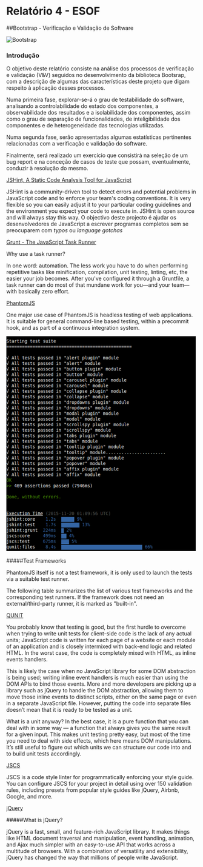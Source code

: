 # Relatório 4 - ESOF
##Bootstrap - Verificação e Validação de Software

<img src="res/logo.png" width="500 px" alt="Bootstrap"/>


### <a name="introducao"></a>Introdução

O objetivo deste relatório consiste na análise dos processos de verificação e validação (V&V) seguidos no desenvolvimento da biblioteca Bootsrap, com a descrição de algumas das características deste projeto que digam respeito à aplicação desses processos.

Numa primeira fase, explorar-se-á o grau de testabilidade do software, analisando a controlabilidade do estado dos componentes, a observabilidade dos resultados e a isolabilidade dos componentes, assim como o grau de separação de funcionalidades, de inteligibilidade dos componentes e de heterogeneidade das tecnologias utilizadas.

Numa segunda fase, serão apresentadas algumas estatísticas pertinentes relacionadas com a verificação e validação do software.

Finalmente, será realizado um exercício que consistirá na seleção de um bug report e na conceção de casos de teste que possam, eventualmente, conduzir à resolução do mesmo.


[JSHint, A Static Code Analysis Tool for JavaScript](http://jshint.com/about/)

JSHint is a community-driven tool to detect errors and potential problems in JavaScript code and to enforce your team's coding conventions. It is very flexible so you can easily adjust it to your particular coding guidelines and the environment you expect your code to execute in. JSHint is open source and will always stay this way.  O objectivo deste projecto é ajudar os desenvolvedores de JavaScript a escrever programas completos sem se preocuparem com *typos* ou *language gotchas* 


[Grunt - The JavaScript Task Runner](http://gruntjs.com/)


Why use a task runner?

In one word: automation. The less work you have to do when performing repetitive tasks like minification, compilation, unit testing, linting, etc, the easier your job becomes. After you've configured it through a Gruntfile, a task runner can do most of that mundane work for you—and your team—with basically zero effort.

[PhantomJS](http://phantomjs.org/headless-testing.html)

One major use case of PhantomJS is headless testing of web applications. It is suitable for general command-line based testing, within a precommit hook, and as part of a continuous integration system.

<img src="res/PhantomJS.png" width="500 px" alt="PhantomJS"/>

#####Test Frameworks

PhantomJS itself is not a test framework, it is only used to launch the tests via a suitable test runner.

The following table summarizes the list of various test frameworks and the corresponding test runners. If the framework does not need an external/third-party runner, it is marked as "built-in".


[QUNIT](http://qunitjs.com/intro/)

You probably know that testing is good, but the first hurdle to overcome when trying to write unit tests for client-side code is the lack of any actual units; JavaScript code is written for each page of a website or each module of an application and is closely intermixed with back-end logic and related HTML. In the worst case, the code is completely mixed with HTML, as inline events handlers.

This is likely the case when no JavaScript library for some DOM abstraction is being used; writing inline event handlers is much easier than using the DOM APIs to bind those events. More and more developers are picking up a library such as jQuery to handle the DOM abstraction, allowing them to move those inline events to distinct scripts, either on the same page or even in a separate JavaScript file. However, putting the code into separate files doesn’t mean that it is ready to be tested as a unit.

What is a unit anyway? In the best case, it is a pure function that you can deal with in some way — a function that always gives you the same result for a given input. This makes unit testing pretty easy, but most of the time you need to deal with side effects, which here means DOM manipulations. It’s still useful to figure out which units we can structure our code into and to build unit tests accordingly.


[JSCS](http://jscs.info/)

JSCS is a code style linter for programmatically enforcing your style guide. You can configure JSCS for your project in detail using over 150 validation rules, including presets from popular style guides like jQuery, Airbnb, Google, and more. 

[jQuery](https://jquery.com/)

#####What is jQuery?

jQuery is a fast, small, and feature-rich JavaScript library. It makes things like HTML document traversal and manipulation, event handling, animation, and Ajax much simpler with an easy-to-use API that works across a multitude of browsers. With a combination of versatility and extensibility, jQuery has changed the way that millions of people write JavaScript.

